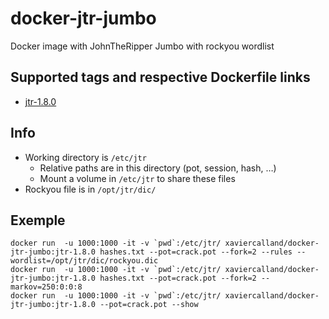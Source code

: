# docker-jtr-jumbo
Docker image with JohnTheRipper Jumbo with rockyou wordlist

## Supported tags and respective Dockerfile links

* [jtr-1.8.0](https://github.com/xavier-calland/docker-jtr-jumbo/blob/master/jtr-1.8.0/Dockerfile)


## Info

* Working directory is `/etc/jtr`
  * Relative paths are in this directory (pot, session, hash, …)
  * Mount a volume in `/etc/jtr` to share these files
* Rockyou file is in `/opt/jtr/dic/`


## Exemple

```
docker run  -u 1000:1000 -it -v `pwd`:/etc/jtr/ xaviercalland/docker-jtr-jumbo:jtr-1.8.0 hashes.txt --pot=crack.pot --fork=2 --rules --wordlist=/opt/jtr/dic/rockyou.dic
docker run  -u 1000:1000 -it -v `pwd`:/etc/jtr/ xaviercalland/docker-jtr-jumbo:jtr-1.8.0 hashes.txt --pot=crack.pot --fork=2 --markov=250:0:0:8
docker run  -u 1000:1000 -it -v `pwd`:/etc/jtr/ xaviercalland/docker-jtr-jumbo:jtr-1.8.0 --pot=crack.pot --show
```
